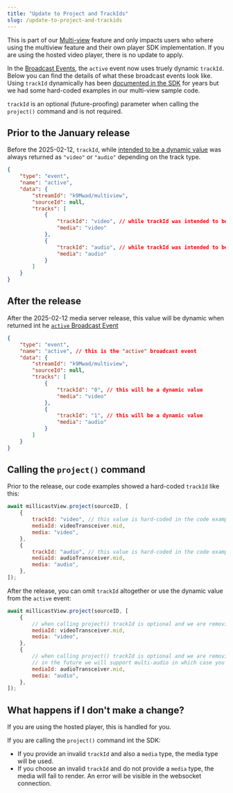 ```yaml
---
title: "Update to Project and TrackIds"
slug: /update-to-project-and-trackids
---
```

This is part of our [Multi-view](/millicast/playback/multiview.md) feature and only impacts users who where using the multiview feature and their own player SDK implementation.  If you are using the hosted video player, there is no update to apply.

In the [Broadcast Events](/millicast/playback/viewer-events.md), the `active` event now uses truely dynamic `trackId`.   Below you can find the details of what these broadcast events look like.  Using `trackId` dynamically has been [documented in the SDK](https://github.com/millicast/millicast-sdk/blob/460444aa9e7a37ad2c9c77046a97cdaf6448a76f/packages/millicast-sdk/src/View.js#L163) for years but we had some hard-coded examples in our multi-view sample code.

`trackId` is an optional (future-proofing) parameter when calling the `project()` command and is not required.  

## Prior to the January  release

Before the  2025-02-12, `trackId`, while [intended to be a dynamic value](https://github.com/millicast/millicast-sdk/blob/460444aa9e7a37ad2c9c77046a97cdaf6448a76f/packages/millicast-sdk/src/View.js#L163) was always returned as `"video"` or `"audio"` depending on the track type.

```json JSON
{
    "type": "event",
    "name": "active",
    "data": {
        "streamId": "k9Mwad/multiview",
        "sourceId": null,
        "tracks": [
            {
                "trackId": "video", // while trackId was intended to be dynamic, this was always set to "video"
                "media": "video"
            },
            {
                "trackId": "audio", // while trackId was intended to be dynamic, this was always set to "audio"
                "media": "audio"
            }
        ]
    }
}
```

## After the release

After the 2025-02-12 media server release, this value will be dynamic when returned int he [`active` Broadcast Event](/millicast/playback/viewer-events.md)

```json
{
    "type": "event",
    "name": "active", // this is the "active" broadcast event
    "data": {
        "streamId": "k9Mwad/multiview",
        "sourceId": null,
        "tracks": [
            {
                "trackId": "0", // this will be a dynamic value
                "media": "video"
            },
            {
                "trackId": "1", // this will be a dynamic value
                "media": "audio"
            }
        ]
    }
}
```

## Calling the `project()` command

Prior to the release, our code examples showed a hard-coded `trackId` like this:

```javascript JavaScript
await millicastView.project(sourceID, [
    {
        trackId: "video", // this value is hard-coded in the code example
        mediaId: videoTransceiver.mid,
        media: "video",
    },
    {
        trackId: "audio", // this value is hard-coded in the code example
        mediaId: audioTransceiver.mid,
        media: "audio",
    },
]);
```

After the release, you can omit `trackId` altogether or use the dynamic value from the `active` event:

```javascript
await millicastView.project(sourceID, [
    {
      	// when calling project() trackId is optional and we are removing it from our examples.  By specifying a "media" value (eg, "video") the correct media track will be used
        mediaId: videoTransceiver.mid,
        media: "video",
    },
    {
        // when calling project() trackId is optional and we are removing it from our examples.  By specifying a "media" value (eg, "audio") the correct media track will be used
        // in the future we will support multi-audio in which case you will need to project the correct trackId to select the correct audio track as recieved from the broadcast event
        mediaId: audioTransceiver.mid,
        media: "audio",
    },
]);
```

## What happens if I don't make a change?

If you are using the hosted player, this is handled for you.

If you are calling the `project()` command int the SDK:

- If you provide an invalid `trackId` and also a `media` type, the media type will be used.
- If you choose an invalid `trackId` and do not provide a `media` type, the media will fail to render.  An error will be visible in the websocket connection.
